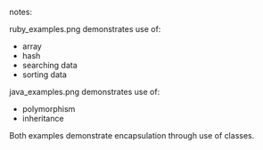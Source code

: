 notes:

ruby_examples.png demonstrates use of:
- array
- hash
- searching data
- sorting data

java_examples.png demonstrates use of:
- polymorphism
- inheritance

Both examples demonstrate encapsulation through use of classes.
